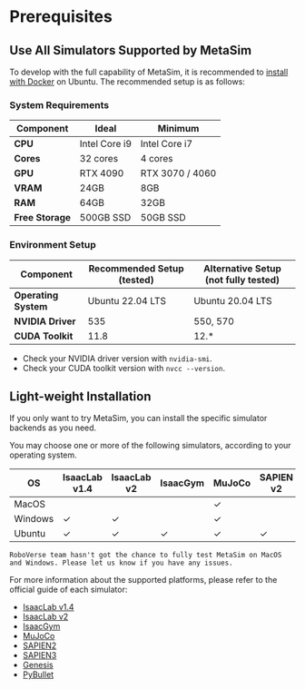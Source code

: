 # Prerequisites

## Use All Simulators Supported by MetaSim

To develop with the full capability of MetaSim, it is recommended to [install with Docker](./docker.md) on Ubuntu. The recommended setup is as follows:

### System Requirements

| Component        | Ideal           | Minimum         |
|------------------|-----------------|-----------------|
| **CPU**          | Intel Core i9   | Intel Core i7   |
| **Cores**        | 32 cores        | 4 cores         |
| **GPU**          | RTX 4090        | RTX 3070 / 4060 |
| **VRAM**         | 24GB            | 8GB             |
| **RAM**          | 64GB            | 32GB            |
| **Free Storage** | 500GB SSD       | 50GB SSD        |

### Environment Setup

| Component           | Recommended Setup (tested) | Alternative Setup (not fully tested) |
|---------------------|----------------------------|----------------------------------|
| **Operating System** | Ubuntu 22.04 LTS          | Ubuntu 20.04 LTS                 |
| **NVIDIA Driver**    | 535                       | 550, 570                         |
| **CUDA Toolkit**     | 11.8                      | 12.*                             |

- Check your NVIDIA driver version with `nvidia-smi`.
- Check your CUDA toolkit version with `nvcc --version`.


## Light-weight Installation

If you only want to try MetaSim, you can install the specific simulator backends as you need.

You may choose one or more of the following simulators, according to your operating system.

| OS      | IsaacLab v1.4 | IsaacLab v2 | IsaacGym | MuJoCo | SAPIEN v2 | SAPIEN v3 | Genesis | PyBullet |
|---------|---------------|-------------|----------|--------|-----------|-----------|---------|----------|
| MacOS   |               |             |          | ✓      |           | ✓         | ✓       |          |
| Windows | ✓             | ✓           |          | ✓      |           | ✓         | ✓       |          |
| Ubuntu  | ✓             | ✓           | ✓        | ✓      | ✓         | ✓         | ✓       | ✓        |

```{note}
RoboVerse team hasn't got the chance to fully test MetaSim on MacOS and Windows. Please let us know if you have any issues.
```

For more information about the supported platforms, please refer to the official guide of each simulator:
- [IsaacLab v1.4](https://isaac-sim.github.io/IsaacLab/v1.4.1/source/setup/installation/pip_installation.html)
- [IsaacLab v2](https://isaac-sim.github.io/IsaacLab/main/source/setup/installation/index.html)
- [IsaacGym](https://docs.robotsfan.com/isaacgym/install.html)
- [MuJoCo](https://mujoco.readthedocs.io/en/stable/python.html)
- [SAPIEN2](https://sapien.ucsd.edu/docs/latest/tutorial/basic/installation.html)
- [SAPIEN3](https://maniskill.readthedocs.io/en/latest/user_guide/getting_started/installation.html#system-support)
- [Genesis](https://genesis-world.readthedocs.io/en/latest/user_guide/overview/installation.html)
- [PyBullet](https://github.com/bulletphysics/bullet3)
